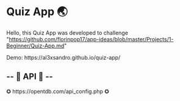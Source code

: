 # Quiz App 🌏

Hello, this Quiz App was developed to challenge "https://github.com/florinpop17/app-ideas/blob/master/Projects/1-Beginner/Quiz-App.md"

<p>Demo: https://al3xsandro.github.io/quiz-app/</p>

-- 🚧  API 🚧 --
----

<p> ✪ https://opentdb.com/api_config.php ✪ </p>
